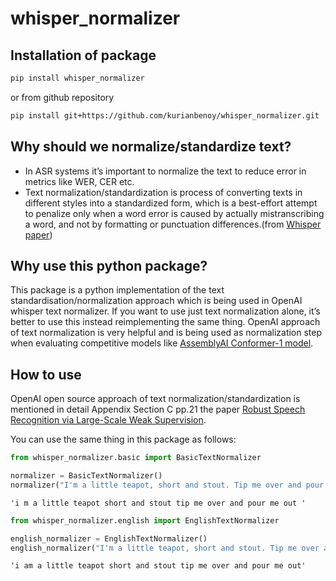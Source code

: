 whisper_normalizer
================

<!-- WARNING: THIS FILE WAS AUTOGENERATED! DO NOT EDIT! -->

## Installation of package

``` sh
pip install whisper_normalizer
```

or from github repository

``` sh
pip install git+https://github.com/kurianbenoy/whisper_normalizer.git
```

## Why should we normalize/standardize text?

- In ASR systems it’s important to normalize the text to reduce error in
  metrics like WER, CER etc.
- Text normalization/standardization is process of converting texts in
  different styles into a standardized form, which is a best-effort
  attempt to penalize only when a word error is caused by actually
  mistranscribing a word, and not by formatting or punctuation
  differences.(from [Whisper
  paper](https://cdn.openai.com/papers/whisper.pdf))

## Why use this python package?

This package is a python implementation of the text
standardisation/normalization approach which is being used in OpenAI
whisper text normalizer. If you want to use just text normalization
alone, it’s better to use this instead reimplementing the same thing.
OpenAI approach of text normalization is very helpful and is being used
as normalization step when evaluating competitive models like
[AssemblyAI Conformer-1
model](https://www.assemblyai.com/blog/conformer-1/).

## How to use

OpenAI open source approach of text normalization/standardization is
mentioned in detail Appendix Section C pp.21 the paper [Robust Speech
Recognition via Large-Scale Weak
Supervision](https://cdn.openai.com/papers/whisper.pdf).

You can use the same thing in this package as follows:

``` python
from whisper_normalizer.basic import BasicTextNormalizer

normalizer = BasicTextNormalizer()
normalizer("I'm a little teapot, short and stout. Tip me over and pour me out!")
```

    'i m a little teapot short and stout tip me over and pour me out '

``` python
from whisper_normalizer.english import EnglishTextNormalizer

english_normalizer = EnglishTextNormalizer()
english_normalizer("I'm a little teapot, short and stout. Tip me over and pour me out!")
```

    'i am a little teapot short and stout tip me over and pour me out'
